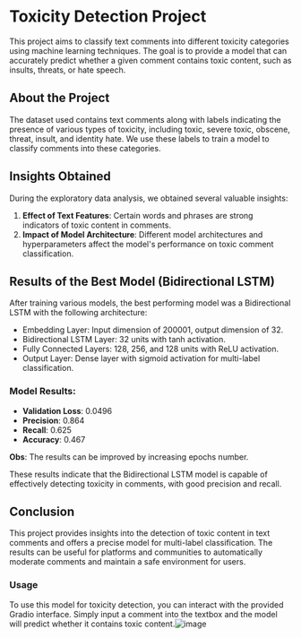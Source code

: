 # Toxicity Detection Project

This project aims to classify text comments into different toxicity categories using machine learning techniques. The goal is to provide a model that can accurately predict whether a given comment contains toxic content, such as insults, threats, or hate speech.

## About the Project
The dataset used contains text comments along with labels indicating the presence of various types of toxicity, including toxic, severe toxic, obscene, threat, insult, and identity hate. We use these labels to train a model to classify comments into these categories.

## Insights Obtained
During the exploratory data analysis, we obtained several valuable insights:

1. **Effect of Text Features**: Certain words and phrases are strong indicators of toxic content in comments.
2. **Impact of Model Architecture**: Different model architectures and hyperparameters affect the model's performance on toxic comment classification.

## Results of the Best Model (Bidirectional LSTM)
After training various models, the best performing model was a Bidirectional LSTM with the following architecture:

- Embedding Layer: Input dimension of 200001, output dimension of 32.
- Bidirectional LSTM Layer: 32 units with tanh activation.
- Fully Connected Layers: 128, 256, and 128 units with ReLU activation.
- Output Layer: Dense layer with sigmoid activation for multi-label classification.
  
### Model Results:
- **Validation Loss**: 0.0496
- **Precision**: 0.864
- **Recall**: 0.625
- **Accuracy**: 0.467

**Obs**: The results can be improved by increasing epochs number.

These results indicate that the Bidirectional LSTM model is capable of effectively detecting toxicity in comments, with good precision and recall.

## Conclusion
This project provides insights into the detection of toxic content in text comments and offers a precise model for multi-label classification. The results can be useful for platforms and communities to automatically moderate comments and maintain a safe environment for users.

### Usage
To use this model for toxicity detection, you can interact with the provided Gradio interface. Simply input a comment into the textbox and the model will predict whether it contains toxic content.![image](https://github.com/Vagner-sr/comment_toxicity_NLP_model/assets/144150977/46c55ec3-66e0-4d0f-b1f2-de1143e86713)

